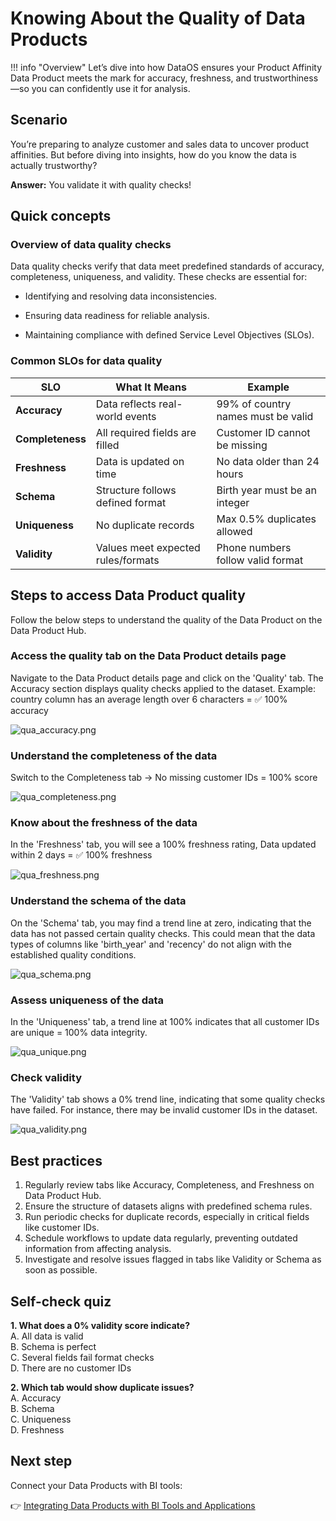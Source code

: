 # Knowing About the Quality of Data Products

!!! info "Overview"
    Let’s dive into how DataOS ensures your Product Affinity Data Product meets the mark for accuracy, freshness, and trustworthiness—so you can confidently use it for analysis.


## Scenario

You’re preparing to analyze customer and sales data to uncover product affinities. But before diving into insights, how do you know the data is actually trustworthy?

**Answer:** You validate it with quality checks!

## Quick concepts

### **Overview of data quality checks**

Data quality checks verify that data meet predefined standards of accuracy, completeness, uniqueness, and validity. These checks are essential for:

- Identifying and resolving data inconsistencies.

- Ensuring data readiness for reliable analysis.

- Maintaining compliance with defined Service Level Objectives (SLOs).

### **Common SLOs for data quality**

| **SLO**              | **What It Means**                      | **Example**                            |
| ---------------- | ---------------------------------- | ---------------------------------- |
| **Accuracy**     | Data reflects real-world events    | 99% of country names must be valid |
| **Completeness** | All required fields are filled     | Customer ID cannot be missing      |
| **Freshness**    | Data is updated on time            | No data older than 24 hours        |
| **Schema**       | Structure follows defined format   | Birth year must be an integer      |
| **Uniqueness**   | No duplicate records               | Max 0.5% duplicates allowed        |
| **Validity**     | Values meet expected rules/formats | Phone numbers follow valid format  |


## Steps to access Data Product quality

Follow the below steps to understand the quality of the Data Product on the Data Product Hub.

### **Access the quality tab on the Data Product details page**
    
Navigate to the Data Product details page and click on the 'Quality' tab. The Accuracy section displays quality checks applied to the dataset. 
Example: country column has an average length over 6 characters = ✅ 100% accuracy
    
![qua_accuracy.png](/learn_new/dp_consumer_learn_track/dp_quality/qua_accuracy.png)
    
### **Understand the completeness of the data**
    
Switch to the Completeness tab → No missing customer IDs = 100% score
    
![qua_completeness.png](/learn_new/dp_consumer_learn_track/dp_quality/qua_completeness.png)
    
### **Know about the freshness of the data**
    
In the 'Freshness' tab, you will see a 100% freshness rating, Data updated within 2 days = ✅ 100% freshness
    
![qua_freshness.png](/learn_new/dp_consumer_learn_track/dp_quality/qua_freshness.png)
    
### **Understand the schema of the data**
    
On the 'Schema' tab, you may find a trend line at zero, indicating that the data has not passed certain quality checks. This could mean that the data types of columns like 'birth_year' and 'recency' do not align with the established quality conditions.
    
![qua_schema.png](/learn_new/dp_consumer_learn_track/dp_quality/qua_schema.png)
    
### **Assess uniqueness of the data**
    
In the 'Uniqueness' tab, a trend line at 100% indicates that all customer IDs are unique = 100% data integrity.
    
![qua_unique.png](/learn_new/dp_consumer_learn_track/dp_quality/qua_unique.png)
    
### **Check validity**
    
The 'Validity' tab shows a 0% trend line, indicating that some quality checks have failed. For instance, there may be invalid customer IDs in the dataset.
    
![qua_validity.png](/learn_new/dp_consumer_learn_track/dp_quality/qua_validity.png)

## Best practices

1. Regularly review tabs like Accuracy, Completeness, and Freshness on Data Product Hub.
2. Ensure the structure of datasets aligns with predefined schema rules.
3. Run periodic checks for duplicate records, especially in critical fields like customer IDs.
4. Schedule workflows to update data regularly, preventing outdated information from affecting analysis.
5. Investigate and resolve issues flagged in tabs like Validity or Schema as soon as possible.

## Self-check quiz

**1. What does a 0% validity score indicate?**<br>
A. All data is valid<br>
B. Schema is perfect<br>
C. Several fields fail format checks <br>
D. There are no customer IDs<br>

**2. Which tab would show duplicate issues?**<br>
A. Accuracy<br>
B. Schema<br>
C. Uniqueness <br>
D. Freshness<br>

## Next step

Connect your Data Products with BI tools:

👉 [Integrating Data Products with BI Tools and Applications](/learn_new/dp_consumer_learn_track/integrate_bi_tools/)